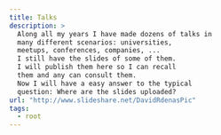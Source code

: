 ```yaml
---
title: Talks
description: >
  Along all my years I have made dozens of talks in 
  many different scenarios: universities, 
  meetups, conferences, companies, ...
  I still have the slides of some of them.
  I will publish them here so I can recall
  them and any can consult them.
  Now I will have a easy answer to the typical
  question: Where are the slides uploaded?
url: "http://www.slideshare.net/DavidRdenasPic"
tags:
  - root
---
```




